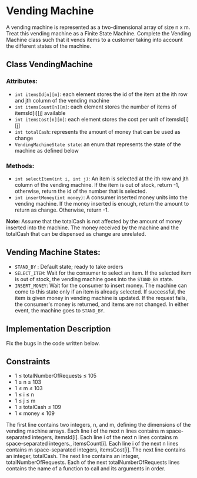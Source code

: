 # Vending Machine

A vending machine is represented as a two-dimensional array of size n x m. Treat this vending machine as a Finite State Machine. Complete the Vending Machine class such that it vends items to a customer taking into account the different states of the machine.

## Class VendingMachine

### Attributes:

- `int itemsId[n][m]`: each element stores the id of the item at the ith row and jth column of the vending machine
- `int itemsCount[n][m]`: each element stores the number of items of itemsId[i][j] available
- `int itemsCost[n][m]`: each element stores the cost per unit of itemsId[i][j]
- `int totalCash`: represents the amount of money that can be used as change
- `VendingMachineState state`: an enum that represents the state of the machine as defined below

### Methods:

- `int selectItem(int i, int j)`: An item is selected at the ith row and jth column of the vending machine. If the item is out of stock, return -1, otherwise, return the id of the number that is selected.
- `int insertMoney(int money)`: A consumer inserted money units into the vending machine. If the money inserted is enough, return the amount to return as change. Otherwise, return -1.

**Note:** Assume that the totalCash is not affected by the amount of money inserted into the machine. The money received by the machine and the totalCash that can be dispensed as change are unrelated.

## Vending Machine States:

- `STAND_BY` : Default state; ready to take orders
- `SELECT_ITEM`: Wait for the consumer to select an item. If the selected item is out of stock, the vending machine goes into the `STAND_BY` state.
- `INSERT_MONEY`: Wait for the consumer to insert money. The machine can come to this state only if an item is already selected. If successful, the item is given money in vending machine is updated. If the request fails, the consumer's money is returned, and items are not changed. In either event, the machine goes to `STAND_BY`.

## Implementation Description

Fix the bugs in the code written below.

## Constraints

- 1 ≤ totalNumberOfRequests ≤ 105
- 1 ≤ n ≤ 103
- 1 ≤ m ≤ 103
- 1 ≤ i ≤ n
- 1 ≤ j ≤ m
- 1 ≤ totalCash ≤ 109
- 1 ≤ money ≤ 109

The first line contains two integers, n, and m, defining the dimensions of the vending machine arrays. Each line i of the next n lines contains m space-separated integers, itemsId[i]. Each line i of the next n lines contains m space-separated integers., itemsCount[i]. Each line i of the next n lines contains m space-separated integers, itemsCost[i]. The next line contains an integer, totalCash. The next line contains an integer, totalNumberOfRequests. Each of the next totalNumberOfRequests lines contains the name of a function to call and its arguments in order.
